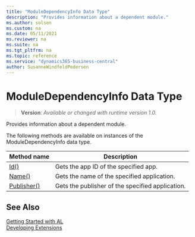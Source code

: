 ```yaml
---
title: "ModuleDependencyInfo Data Type"
description: "Provides information about a dependent module."
ms.author: solsen
ms.custom: na
ms.date: 05/11/2021
ms.reviewer: na
ms.suite: na
ms.tgt_pltfrm: na
ms.topic: reference
ms.service: "dynamics365-business-central"
author: SusanneWindfeldPedersen
---
```

[//]: # (START>DO_NOT_EDIT)
[//]: # (IMPORTANT:Do not edit any of the content between here and the END>DO_NOT_EDIT.)
[//]: # (Any modifications should be made in the .xml files in the ModernDev repo.)
# ModuleDependencyInfo Data Type
> **Version**: _Available or changed with runtime version 1.0._

Provides information about a dependent module.



The following methods are available on instances of the ModuleDependencyInfo data type.

|Method name|Description|
|-----------|-----------|
|[Id()](moduledependencyinfo-id-method.md)|Gets the app ID of the specified app.|
|[Name()](moduledependencyinfo-name-method.md)|Gets the name of the specified application.|
|[Publisher()](moduledependencyinfo-publisher-method.md)|Gets the publisher of the specified application.|

[//]: # (IMPORTANT: END>DO_NOT_EDIT)
## See Also  
[Getting Started with AL](../../devenv-get-started.md)  
[Developing Extensions](../../devenv-dev-overview.md)  